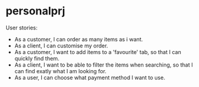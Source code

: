 # personalprj
User stories:
  - As a customer, I can order as many items as i want.
  - As a client, I can customise my order.
  - As a customer, I want to add items to a 'favourite' tab, so that I can quickly find them.
  - As a client, I want to be able to filter the items when searching, so that I can find exatly what I am looking for.
  - As a user, I can choose what payment method I want to use.
